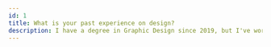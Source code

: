 ```yaml
---
id: 1
title: What is your past experience on design?
description: I have a degree in Graphic Design since 2019, but I've worked as UX and Visual Designer for +5 years now for companies and freelance projects. I still take Graphic Design work, but my passion and focus is User experience/interface design at the moment.
---
```

